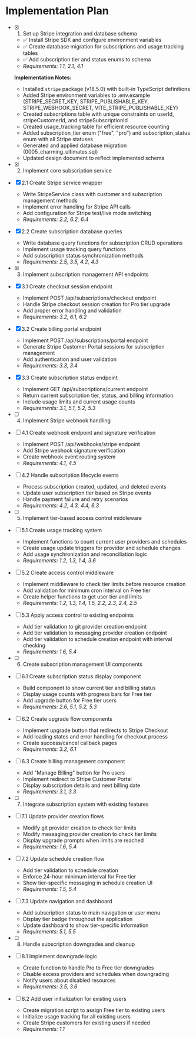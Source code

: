 # Implementation Plan

- [x] 1. Set up Stripe integration and database schema

  - ✅ Install Stripe SDK and configure environment variables
  - ✅ Create database migration for subscriptions and usage tracking tables
  - ✅ Add subscription tier and status enums to schema
  - _Requirements: 1.1, 2.1, 4.1_

  **Implementation Notes:**

  - Installed `stripe` package (v18.5.0) with built-in TypeScript definitions
  - Added Stripe environment variables to .env.example (STRIPE_SECRET_KEY, STRIPE_PUBLISHABLE_KEY, STRIPE_WEBHOOK_SECRET, VITE_STRIPE_PUBLISHABLE_KEY)
  - Created subscriptions table with unique constraints on userId, stripeCustomerId, and stripeSubscriptionId
  - Created usage_tracking table for efficient resource counting
  - Added subscription_tier enum ("free", "pro") and subscription_status enum with all Stripe statuses
  - Generated and applied database migration (0005_charming_ultimates.sql)
  - Updated design document to reflect implemented schema

- [x] 2. Implement core subscription service
- [x] 2.1 Create Stripe service wrapper

  - Write StripeService class with customer and subscription management methods
  - Implement error handling for Stripe API calls
  - Add configuration for Stripe test/live mode switching
  - _Requirements: 2.2, 6.2, 6.4_

- [x] 2.2 Create subscription database queries

  - Write database query functions for subscription CRUD operations
  - Implement usage tracking query functions
  - Add subscription status synchronization methods
  - _Requirements: 2.5, 3.5, 4.2, 4.3_

- [x] 3. Implement subscription management API endpoints
- [x] 3.1 Create checkout session endpoint

  - Implement POST /api/subscriptions/checkout endpoint
  - Handle Stripe checkout session creation for Pro tier upgrade
  - Add proper error handling and validation
  - _Requirements: 3.2, 6.1, 6.2_

- [x] 3.2 Create billing portal endpoint

  - Implement POST /api/subscriptions/portal endpoint
  - Generate Stripe Customer Portal sessions for subscription management
  - Add authentication and user validation
  - _Requirements: 3.3, 3.4_

- [x] 3.3 Create subscription status endpoint

  - Implement GET /api/subscriptions/current endpoint
  - Return current subscription tier, status, and billing information
  - Include usage limits and current usage counts
  - _Requirements: 3.1, 5.1, 5.2, 5.3_

- [ ] 4. Implement Stripe webhook handling
- [ ] 4.1 Create webhook endpoint and signature verification

  - Implement POST /api/webhooks/stripe endpoint
  - Add Stripe webhook signature verification
  - Create webhook event routing system
  - _Requirements: 4.1, 4.5_

- [ ] 4.2 Handle subscription lifecycle events

  - Process subscription created, updated, and deleted events
  - Update user subscription tier based on Stripe events
  - Handle payment failure and retry scenarios
  - _Requirements: 4.2, 4.3, 4.4, 6.3_

- [ ] 5. Implement tier-based access control middleware
- [ ] 5.1 Create usage tracking system

  - Implement functions to count current user providers and schedules
  - Create usage update triggers for provider and schedule changes
  - Add usage synchronization and reconciliation logic
  - _Requirements: 1.2, 1.3, 1.4, 3.6_

- [ ] 5.2 Create access control middleware

  - Implement middleware to check tier limits before resource creation
  - Add validation for minimum cron interval on Free tier
  - Create helper functions to get user tier and limits
  - _Requirements: 1.2, 1.3, 1.4, 1.5, 2.2, 2.3, 2.4, 2.5_

- [ ] 5.3 Apply access control to existing endpoints

  - Add tier validation to git provider creation endpoint
  - Add tier validation to messaging provider creation endpoint
  - Add tier validation to schedule creation endpoint with interval checking
  - _Requirements: 1.6, 5.4_

- [ ] 6. Create subscription management UI components
- [ ] 6.1 Create subscription status display component

  - Build component to show current tier and billing status
  - Display usage counts with progress bars for Free tier
  - Add upgrade button for Free tier users
  - _Requirements: 2.6, 5.1, 5.2, 5.3_

- [ ] 6.2 Create upgrade flow components

  - Implement upgrade button that redirects to Stripe Checkout
  - Add loading states and error handling for checkout process
  - Create success/cancel callback pages
  - _Requirements: 3.2, 6.1_

- [ ] 6.3 Create billing management component

  - Add "Manage Billing" button for Pro users
  - Implement redirect to Stripe Customer Portal
  - Display subscription details and next billing date
  - _Requirements: 3.1, 3.3_

- [ ] 7. Integrate subscription system with existing features
- [ ] 7.1 Update provider creation flows

  - Modify git provider creation to check tier limits
  - Modify messaging provider creation to check tier limits
  - Display upgrade prompts when limits are reached
  - _Requirements: 1.6, 5.4_

- [ ] 7.2 Update schedule creation flow

  - Add tier validation to schedule creation
  - Enforce 24-hour minimum interval for Free tier
  - Show tier-specific messaging in schedule creation UI
  - _Requirements: 1.5, 5.4_

- [ ] 7.3 Update navigation and dashboard

  - Add subscription status to main navigation or user menu
  - Display tier badge throughout the application
  - Update dashboard to show tier-specific information
  - _Requirements: 5.1, 5.5_

- [ ] 8. Handle subscription downgrades and cleanup
- [ ] 8.1 Implement downgrade logic

  - Create function to handle Pro to Free tier downgrades
  - Disable excess providers and schedules when downgrading
  - Notify users about disabled resources
  - _Requirements: 3.5, 3.6_

- [ ] 8.2 Add user initialization for existing users
  - Create migration script to assign Free tier to existing users
  - Initialize usage tracking for all existing users
  - Create Stripe customers for existing users if needed
  - _Requirements: 1.1_
